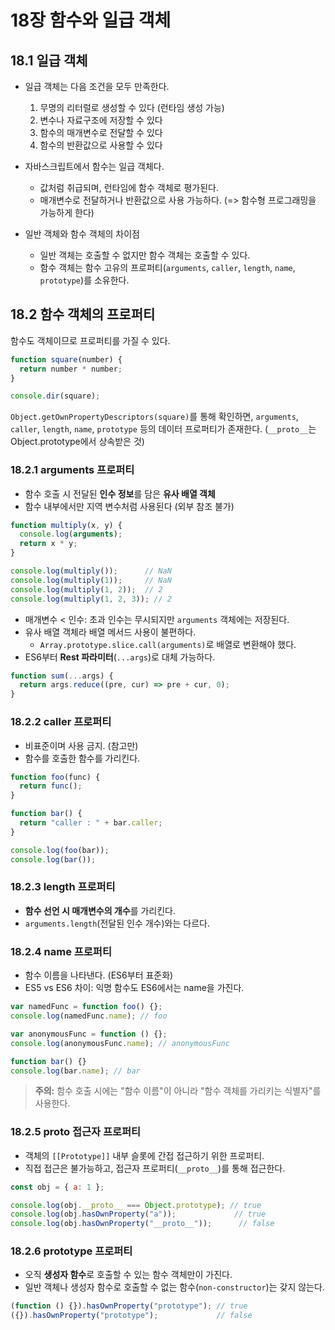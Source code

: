 # 18장 함수와 일급 객체

## 18.1 일급 객체

- 일급 객체는 다음 조건을 모두 만족한다.
  1. 무명의 리터럴로 생성할 수 있다 (런타임 생성 가능)
  2. 변수나 자료구조에 저장할 수 있다
  3. 함수의 매개변수로 전달할 수 있다
  4. 함수의 반환값으로 사용할 수 있다

- 자바스크립트에서 함수는 일급 객체다.
  - 값처럼 취급되며, 런타임에 함수 객체로 평가된다.
  - 매개변수로 전달하거나 반환값으로 사용 가능하다. (=> 함수형 프로그래밍을 가능하게 한다)

- 일반 객체와 함수 객체의 차이점
  - 일반 객체는 호출할 수 없지만 함수 객체는 호출할 수 있다.
  - 함수 객체는 함수 고유의 프로퍼티(`arguments`, `caller`, `length`, `name`, `prototype`)를 소유한다.

## 18.2 함수 객체의 프로퍼티

함수도 객체이므로 프로퍼티를 가질 수 있다.

```jsx
function square(number) {
  return number * number;
}

console.dir(square);
```

`Object.getOwnPropertyDescriptors(square)`를 통해 확인하면, `arguments`, `caller`, `length`, `name`, `prototype` 등의 데이터 프로퍼티가 존재한다. (`__proto__`는 Object.prototype에서 상속받은 것)

### 18.2.1 arguments 프로퍼티

- 함수 호출 시 전달된 **인수 정보**를 담은 **유사 배열 객체**
- 함수 내부에서만 지역 변수처럼 사용된다 (외부 참조 불가)

```jsx
function multiply(x, y) {
  console.log(arguments);
  return x * y;
}

console.log(multiply());      // NaN
console.log(multiply(1));     // NaN
console.log(multiply(1, 2));  // 2
console.log(multiply(1, 2, 3)); // 2
```

- 매개변수 < 인수: 초과 인수는 무시되지만 `arguments` 객체에는 저장된다.
- 유사 배열 객체라 배열 메서드 사용이 불편하다.
  - `Array.prototype.slice.call(arguments)`로 배열로 변환해야 했다.
- ES6부터 **Rest 파라미터**(`...args`)로 대체 가능하다.

```jsx
function sum(...args) {
  return args.reduce((pre, cur) => pre + cur, 0);
}
```

### 18.2.2 caller 프로퍼티

- 비표준이며 사용 금지. (참고만)
- 함수를 호출한 함수를 가리킨다.

```jsx
function foo(func) {
  return func();
}

function bar() {
  return "caller : " + bar.caller;
}

console.log(foo(bar));
console.log(bar());
```

### 18.2.3 length 프로퍼티

- **함수 선언 시 매개변수의 개수**를 가리킨다.
- `arguments.length`(전달된 인수 개수)와는 다르다.

### 18.2.4 name 프로퍼티

- 함수 이름을 나타낸다. (ES6부터 표준화)
- ES5 vs ES6 차이: 익명 함수도 ES6에서는 name을 가진다.

```jsx
var namedFunc = function foo() {};
console.log(namedFunc.name); // foo

var anonymousFunc = function () {};
console.log(anonymousFunc.name); // anonymousFunc

function bar() {}
console.log(bar.name); // bar
```

> **주의:** 함수 호출 시에는 "함수 이름"이 아니라 "함수 객체를 가리키는 식별자"를 사용한다.

### 18.2.5 **__proto__** 접근자 프로퍼티

- 객체의 `[[Prototype]]` 내부 슬롯에 간접 접근하기 위한 프로퍼티.
- 직접 접근은 불가능하고, 접근자 프로퍼티(`__proto__`)를 통해 접근한다.

```jsx
const obj = { a: 1 };

console.log(obj.__proto__ === Object.prototype); // true
console.log(obj.hasOwnProperty("a"));             // true
console.log(obj.hasOwnProperty("__proto__"));      // false
```

### 18.2.6 prototype 프로퍼티

- 오직 **생성자 함수**로 호출할 수 있는 함수 객체만이 가진다.
- 일반 객체나 생성자 함수로 호출할 수 없는 함수(`non-constructor`)는 갖지 않는다.

```jsx
(function () {}).hasOwnProperty("prototype"); // true
({}).hasOwnProperty("prototype");             // false
```
